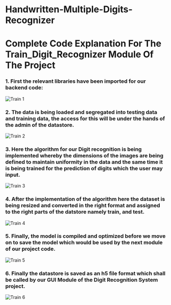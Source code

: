 # Handwritten-Multiple-Digits-Recognizer

# Complete Code Explanation For The Train_Digit_Recognizer Module Of The Project

### 1. First the relevant libraries have been imported for our backend code:

![Train 1](https://github.com/aryashah2k/Handwritten-Multiple-Digits-Recognizer/blob/main/Documentation/assets/Train%201.png)

### 2. The data is being loaded and segregated into testing data and training data, the access for this will be under the hands of the admin of the datastore.


![Train 2](https://github.com/aryashah2k/Handwritten-Multiple-Digits-Recognizer/blob/main/Documentation/assets/Train%202.png)

### 3. Here the algorithm for our Digit recognition is being implemented whereby the dimensions of the images are being defined to maintain uniformity in the data and the same time it is being trained for the prediction of digits which the user may input.

![Train 3](https://github.com/aryashah2k/Handwritten-Multiple-Digits-Recognizer/blob/main/Documentation/assets/Train%203.png)

### 4. After the implementation of the algorithm here the dataset is being resized and converted in the right format and assigned to the right parts of the datstore namely train, and test.

![Train 4]()

### 5. Finally, the model is compiled and optimized before we move on to save the model which would be used by the next module of our project code.

![Train 5]()

### 6. Finally the datastore is saved as an h5 file format which shall be called by our GUI Module of the Digit Recognition System project.

![Train 6]()